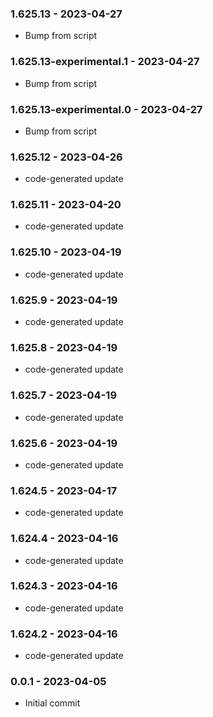 ### 1.625.13 - 2023-04-27

- Bump from script

### 1.625.13-experimental.1 - 2023-04-27

- Bump from script

### 1.625.13-experimental.0 - 2023-04-27

- Bump from script

### 1.625.12 - 2023-04-26

- code-generated update

### 1.625.11 - 2023-04-20

- code-generated update

### 1.625.10 - 2023-04-19

- code-generated update

### 1.625.9 - 2023-04-19

- code-generated update

### 1.625.8 - 2023-04-19

- code-generated update

### 1.625.7 - 2023-04-19

- code-generated update

### 1.625.6 - 2023-04-19

- code-generated update

### 1.624.5 - 2023-04-17

- code-generated update

### 1.624.4 - 2023-04-16

- code-generated update

### 1.624.3 - 2023-04-16

- code-generated update

### 1.624.2 - 2023-04-16

- code-generated update

### 0.0.1 - 2023-04-05

- Initial commit